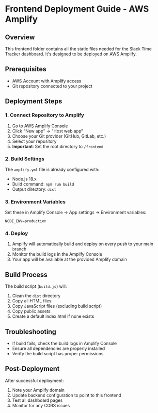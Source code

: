 # Frontend Deployment Guide - AWS Amplify

## Overview
This frontend folder contains all the static files needed for the Slack Time Tracker dashboard. It's designed to be deployed on AWS Amplify.

## Prerequisites
- AWS Account with Amplify access
- Git repository connected to your project

## Deployment Steps

### 1. Connect Repository to Amplify
1. Go to AWS Amplify Console
2. Click "New app" → "Host web app"
3. Choose your Git provider (GitHub, GitLab, etc.)
4. Select your repository
5. **Important**: Set the root directory to `/frontend`

### 2. Build Settings
The `amplify.yml` file is already configured with:
- Node.js 18.x
- Build command: `npm run build`
- Output directory: `dist`

### 3. Environment Variables
Set these in Amplify Console → App settings → Environment variables:
```
NODE_ENV=production
```

### 4. Deploy
1. Amplify will automatically build and deploy on every push to your main branch
2. Monitor the build logs in the Amplify Console
3. Your app will be available at the provided Amplify domain

## Build Process
The build script (`build.js`) will:
1. Clean the `dist` directory
2. Copy all HTML files
3. Copy JavaScript files (excluding build script)
4. Copy public assets
5. Create a default index.html if none exists

## Troubleshooting
- If build fails, check the build logs in Amplify Console
- Ensure all dependencies are properly installed
- Verify the build script has proper permissions

## Post-Deployment
After successful deployment:
1. Note your Amplify domain
2. Update backend configuration to point to this frontend
3. Test all dashboard pages
4. Monitor for any CORS issues
